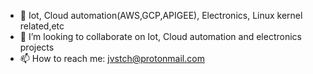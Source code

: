 - 👀 Iot, Cloud automation(AWS,GCP,APIGEE), Electronics, Linux kernel related,etc
- 💞️ I’m looking to collaborate on Iot, Cloud automation and electronics projects
- 📫 How to reach me: jvstch@protonmail.com

<!---
jvstch/jvstch is a ✨ special ✨ repository because its `README.md` (this file) appears on your GitHub profile.
You can click the Preview link to take a look at your changes.
--->
